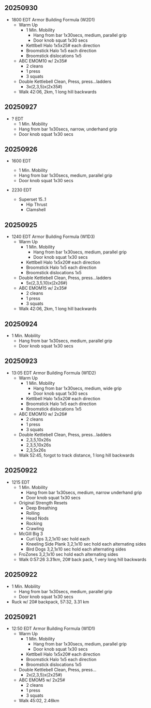 
## 20250930

- 1800 EDT Armor Building Formula (W2D1)
  - Warm Up
    - 1 Min. Mobility
      - Hang from bar 1x30secs, medium, parallel grip
      - Door knob squat 1x30 secs
    - Kettlbell Halo 1x5x25# each direction
    - Broomstick Halo 1x5 each direction
    - Broomstick dislocations 1x5
  - ABC EMOM10 w/ 2x35#
    - 2 cleans
    - 1 press
    - 3 squats
  - Double Kettlebell Clean, Press, press...ladders
    - 3x(2,3,5)x(2x35#)
  - Walk 42:06, 2km, 1 long hill backwards

## 20250927

- ? EDT
  - 1 Min. Mobility
  - Hang from bar 1x30secs, narrow, underhand grip
  - Door knob squat 1x30 secs

## 20250926

- 1600 EDT
  - 1 Min. Mobility
  - Hang from bar 1x30secs, medium, parallel grip
  - Door knob squat 1x30 secs

- 2230 EDT
  - Superset 15..1
    - Hip Thrust
    - Clamshell


## 20250925

- 1240 EDT Armor Building Formula (W1D3)
  - Warm Up
    - 1 Min. Mobility
      - Hang from bar 1x30secs, medium, parallel grip
      - Door knob squat 1x30 secs
    - Kettlbell Halo 1x5x20# each direction
    - Broomstick Halo 1x5 each direction
    - Broomstick dislocations 1x5
  - Double Kettlebell Clean, Press, press...ladders
    - 5x(2,3,5,10)x(2x26#)
  - ABC EMOM15 w/ 2x35#
    - 2 cleans
    - 1 press
    - 3 squats
  - Walk 42:06, 2km, 1 long hill backwards

## 20250924

- 1 Min. Mobility
  - Hang from bar 1x30secs, medium, parallel grip
  - Door knob squat 1x30 secs

## 20250923

- 13:05 EDT Armor Building Formula (W1D2)
  - Warm Up
    - 1 Min. Mobility
      - Hang from bar 1x30secs, medium, wide grip
      - Door knob squat 1x30 secs
    - Kettlbell Halo 1x5x20# each direction
    - Broomstick Halo 1x5 each direction
    - Broomstick dislocations 1x5
  - ABC EMOM10 w/ 2x26#
    - 2 cleans
    - 1 press
    - 3 squats
  - Double Kettlebell Clean, Press, press...ladders
    - 2,3,5,10x26s
    - 2,3,5,10x26s
    - 2,3,5x26s
  - Walk 52:45, forgot to track distance, 1 long hill backwards

## 20250922

- 1215 EDT
  - 1 Min. Mobility
    - Hang from bar 1x30secs, medium, narrow underhand grip
    - Door knob squat 1x30 secs
  - Original Strength Resets
    - Deep Breathing
    - Rolling
    - Head Nods
    - Rocking
    - Crawling
  - McGill Big 3
    - Curl Ups 3,2,1x10 sec hold each
    - Kneeling Side Plank 3,2,1x10 sec hold each alternating sides
    - Bird Dogs 3,2,1x10 sec hold each alternating sides
  - FroZones 3,2,1x10 sec hold each alternating sides
  - Walk 0:57:26 3.31km, 20# back pack, 1 very long hill backwards

## 20250922

- 1 Min. Mobility
  - Hang from bar 1x30secs, medium, parallel grip
  - Door knob squat 1x30 secs
- Ruck w/ 20# backpack, 57:32, 3.31 km

## 20250921

- 12:50 EDT Armor  Building Formula (W1D1)
  - Warm Up
    - 1 Min. Mobility
      - Hang from bar 1x30secs, medium, parallel grip
      - Door knob squat 1x30 secs
    - Kettlbell Halo 1x5x20# each direction
    - Broomstick Halo 1x5 each direction
    - Broomstick dislocations 1x5
  - Double Kettlebell Clean, Press, press...
    - 2x(2,3,5)x(2x25#)
  - ABC EMOM5 w/ 2x25#
    - 2 cleans
    - 1 press
    - 3 squats
  - Walk 45:02, 2.46km

